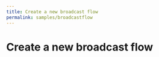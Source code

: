 ```yaml
---
title: Create a new broadcast flow
permalink: samples/broadcastflow
---
```


# Create a new broadcast flow
